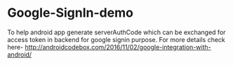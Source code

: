# Google-SignIn-demo
To help android app generate serverAuthCode which can be exchanged for access token in backend for google signin purpose.
For more details check here- http://androidcodebox.com/2016/11/02/google-integration-with-android/
